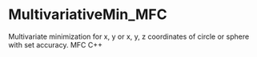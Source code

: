 # MultivariativeMin_MFC
Multivariate minimization for x, y or x, y, z coordinates of circle or sphere with set accuracy. MFC C++
